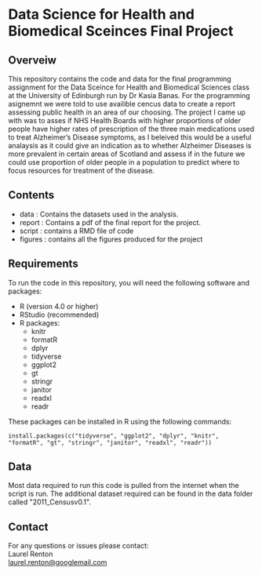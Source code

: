 # Data Science for Health and Biomedical Sceinces Final Project
## Overveiw
This repository contains the code and data for the final programming assignment for the Data Sceince for Health and Biomedical Sciences class at the University of Edinburgh run by Dr Kasia Banas.
For the programming asignemnt we were told to use availible cencus data to create a report assessing public health in an area of our choosing. The project I came up with was to asses if NHS Health
Boards with higher proportions of older people have higher rates of prescription of the three main medications used to treat Alzheimer’s Disease symptoms, as I beleived this would be a useful analaysis as it could give an indication as to
whether Alzheimer Diseases is more prevalent in certain areas of Scotland and assess if in the future we could use proportion of older people in a population to predict where to focus resources for treatment of the disease.

## Contents
- data : Contains the datasets used in the analysis.
- report : Contains a pdf of the final report for the project.
- script : contains a RMD file of code
- figures : contains all the figures produced for the project

## Requirements
To run the code in this repository, you will need the following software and packages:
- R (version 4.0 or higher)
- RStudio (recommended)
- R packages:
  - knitr
  - formatR
  - dplyr
  - tidyverse
  - ggplot2
  - gt
  - stringr
  - janitor
  - readxl
  - readr

These packages can be installed in R using the following commands:

```install.packages(c("tidyverse", "ggplot2", "dplyr", "knitr", "formatR", "gt", "stringr", "janitor", "readxl", "readr"))```

## Data 
Most data required to run this code is pulled from the internet when the script is run. The additional dataset required can be found in the data folder called "2011_Censusv0.1".

## Contact 
For any questions or issues please contact:\
Laurel Renton\
laurel.renton@googlemail.com
